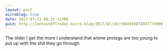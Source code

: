 ```yaml
---
layout: post
microblog: true
date: 2017-07-11 08:22 +1300
guid: http://JacksonOfTrades.micro.blog/2017/07/10/t884493074507776000.html
---
```

The older I get the more I understand that anime protags are too young to put up with the shit they go through.
